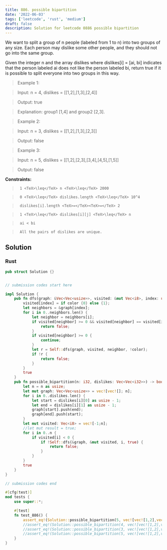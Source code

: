 ```yaml
---
title: 886. possible bipartition
date: '2022-06-03'
tags: ['leetcode', 'rust', 'medium']
draft: false
description: Solution for leetcode 0886 possible bipartition
---
```


 

  We want to split a group of n people (labeled from 1 to n) into two groups of any size. Each person may dislike some other people, and they should not go into the same group.

  Given the integer n and the array dislikes where dislikes[i] <TeX>=</TeX> [ai, bi] indicates that the person labeled ai does not like the person labeled bi, return true if it is possible to split everyone into two groups in this way.

   

 >   Example 1:

  

 >   Input: n <TeX>=</TeX> 4, dislikes <TeX>=</TeX> [[1,2],[1,3],[2,4]]

 >   Output: true

 >   Explanation: group1 [1,4] and group2 [2,3].

  

 >   Example 2:

  

 >   Input: n <TeX>=</TeX> 3, dislikes <TeX>=</TeX> [[1,2],[1,3],[2,3]]

 >   Output: false

  

 >   Example 3:

  

 >   Input: n <TeX>=</TeX> 5, dislikes <TeX>=</TeX> [[1,2],[2,3],[3,4],[4,5],[1,5]]

 >   Output: false

  

   

  **Constraints:**

  

 >   	1 <TeX>\leq</TeX> n <TeX>\leq</TeX> 2000

 >   	0 <TeX>\leq</TeX> dislikes.length <TeX>\leq</TeX> 10^4

 >   	dislikes[i].length <TeX>=</TeX><TeX>=</TeX> 2

 >   	1 <TeX>\leq</TeX> dislikes[i][j] <TeX>\leq</TeX> n

 >   	ai < bi

 >   	All the pairs of dislikes are unique.


## Solution
### Rust
```rust
pub struct Solution {}


// submission codes start here

impl Solution {
    pub fn dfs(graph: &Vec<Vec<usize>>, visited: &mut Vec<i8>, index: usize, color: bool) -> bool {
        visited[index] = if color {0} else {1};
        let neighbors = &graph[index];
        for i in 0..neighbors.len() {
            let neighbor = neighbors[i];
            if visited[neighbor] >= 0 && visited[neighbor] == visited[index] {
                return false;
            }
            if visited[neighbor] >= 0 {
                continue;
            }
            let r = Self::dfs(graph, visited, neighbor, !color);
            if !r {
                return false;
            }
        }
        true
    }
    pub fn possible_bipartition(n: i32, dislikes: Vec<Vec<i32>>) -> bool {
        let n = n as usize;
        let mut graph: Vec<Vec<usize>> = vec![vec![]; n];
        for i in 0..dislikes.len() {
            let start = dislikes[i][0] as usize - 1;
            let end = dislikes[i][1] as usize - 1;
            graph[start].push(end);
            graph[end].push(start);
        }
        let mut visited: Vec<i8> = vec![-1;n];
        //let mut result = true;
        for i in 0..n {
            if visited[i] < 0 {
                if !Self::dfs(&graph, &mut visited, i, true) {
                    return false;
                }
            }
        }
        true
    }
}

// submission codes end

#[cfg(test)]
mod tests {
    use super::*;

    #[test]
    fn test_886() {
        assert_eq!(Solution::possible_bipartition(5, vec![vec![1,2],vec![3,4],vec![4,5],vec![3,5]]), false);
        //assert_eq!(Solution::possible_bipartition(4, vec![vec![1,2],vec![1,3],vec![2,4]]), true);
        //assert_eq!(Solution::possible_bipartition(3, vec![vec![1,2],vec![1,3],vec![2,3]]), false);
        //assert_eq!(Solution::possible_bipartition(5, vec![vec![1,2],vec![2,3],vec![3,4],vec![4,5],vec![1,5]]), false)
    }
}

```
